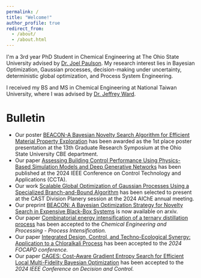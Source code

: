 ```yaml
---
permalink: /
title: "Welcome!"
author_profile: true
redirect_from: 
  - /about/
  - /about.html
---
```


I'm a 3rd year PhD Student in Chemical Engineering at The Ohio State University advised by [Dr. Joel Paulson](https://cbe.osu.edu/people/paulson.82). My research interest lies in Bayesian Optimization, Gaussian processes, decision-making under uncertainty, deterministic global optimization, and Process System Engineering.

I received my BS and MS in Chemical Engineering at National Taiwan University, where I was advised by [Dr. Jeffrey Ward](https://che.ntu.edu.tw/che/en/jeffward.html). 

Bulletin
======
- Our poster [BEACON-A Bayesian Novelty Search Algorithm for Efficient Material Property Exploration](https://github.com/R09524081/R09524081.github.io/blob/d58778fc0664493c79b1689e4bdd4b30626a1ba4/files/2024GRS_Jonathan_final.pdf) has been awarded as the 1st place poster presentation at the 13th Graduate Research Symposium at the Ohio State University CBE department.
- Our paper [Assessing Building Control Performance Using Physics-Based Simulation Models and Deep Generative Networks](https://ieeexplore.ieee.org/abstract/document/10666585) has been published at the 2024 IEEE Conference on Control Technology and Applications (CCTA).
- Our work [Scalable Global Optimization of Gaussian Processes Using a Specialized Branch-and-Bound Algorithm](https://aiche.confex.com/aiche/2024/meetingapp.cgi/Paper/689273) has been selected to present at the CAST Division Planery session at the 2024 AIChE annual meeting.
- Our preprint [BEACON: A Bayesian Optimization Strategy for Novelty Search in Expensive Black-Box Systems](https://arxiv.org/pdf/2406.03616) is now available on arxiv.
- Our paper [Combinatorial energy intensification of a ternary distillation process](https://www.sciencedirect.com/science/article/pii/S0255270124002903) has been accepted to the _Chemical Engineering and Processing - Process Intensification._
- Our paper [Integrated Design, Control, and Techno-Ecological Synergy: Application to a Chloralkali Process](https://psecommunity.org/wp-content/plugins/wpor/includes/file/2407/LAPSE-2024.1551-1v1.pdf) has been accepted to the _2024 FOCAPD conference._ <br>
- Our paper [CAGES: Cost-Aware Gradient Entropy Search for Efficient Local Multi-Fidelity Bayesian Optimization](https://scholar.google.com/citations?view_op=view_citation&hl=en&user=wFWQsNQAAAAJ&sortby=pubdate&citation_for_view=wFWQsNQAAAAJ:zYLM7Y9cAGgC) has been accepted to the _2024 IEEE Conference on Decision and Control._

